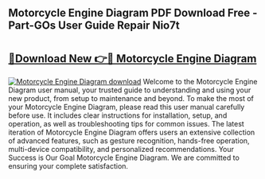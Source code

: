 ## Motorcycle Engine Diagram PDF Download Free - Part-GOs User Guide Repair Nio7t

# <h2><a href="http://dfk2fb4.blite.top/?on=Motorcycle+Engine+Diagram">🔗Download New 👉🔴 Motorcycle Engine Diagram</a></h2>

[![Motorcycle Engine Diagram download](https://i.imgur.com/lujVjoI.png)](http://dfk2fb4.blite.top/?on=Motorcycle+Engine+Diagram)
Welcome to the Motorcycle Engine Diagram user manual, your trusted guide to understanding and using your new product, from setup to maintenance and beyond. To make the most of your Motorcycle Engine Diagram, please read this user manual carefully before use. It includes clear instructions for installation, setup, and operation, as well as troubleshooting tips for common issues. The latest iteration of Motorcycle Engine Diagram offers users an extensive collection of advanced features, such as gesture recognition, hands-free operation, multi-device compatibility, and personalized recommendations. Your Success is Our Goal Motorcycle Engine Diagram. We are committed to ensuring your complete satisfaction.
